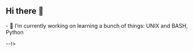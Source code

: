 ## Hi there 👋

<!--
**Ikiror/Ikiror** is a ✨ _special_ ✨ repository because its `README.md` (this file) appears on your GitHub profile.

Here are some ideas to get you started:

--!>

- 🔭 I’m currently working on learning a bunch of things: UNIX and BASH, Python
<!--

- 🌱 I’m currently learning Python
- 👯 I’m looking to collaborate on ...
- 🤔 I’m looking for help with ...
- 💬 Ask me about ...
- 📫 How to reach me: ...
- 😄 Pronouns: ...
- ⚡ Fun fact: ...
-->

--!>
